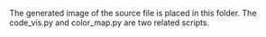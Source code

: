 The generated image of the source file is placed in this folder.
The code_vis.py and color_map.py are two related scripts.
